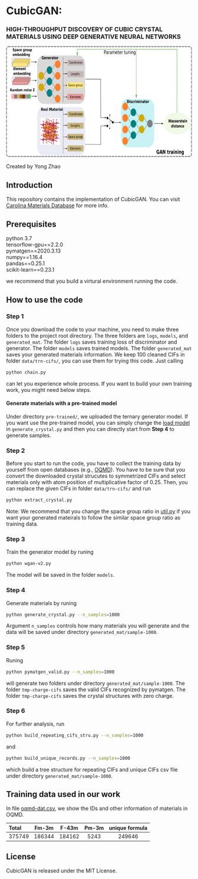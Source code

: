 # CubicGAN:

### HIGH-THROUGHPUT DISCOVERY OF CUBIC CRYSTAL MATERIALS USING DEEP GENERATIVE NEURAL NETWORKS

<img src="schematic-diagrams.png" height="300px">

Created by Yong Zhao

## Introduction

This repository contains the implementation of CubicGAN. You can visit [Carolina Materials Database](http://www.carolinamatdb.org/) for more info.

## Prerequisites
python 3.7  
tensorflow-gpu==2.2.0  
pymatgen==2020.3.13  
numpy==1.16.4  
pandas==0.25.1  
scikit-learn==0.23.1  

we recommend that you build a virtural environment running the code.

## How to use the code

### Step 1
Once you download the code to your machine, you need to make three folders to the project root directory. The three folders are `logs`, `models`, and `generated_mat`. The folder `logs` saves training loss of discriminator and generator. The folder `models` saves trained models. The folder `generated_mat` saves your generated materials information. We keep 100 cleaned CIFs in folder `data/trn-cifs/`, you can use them for trying this code. Just calling 
```bash
python chain.py
```
can let you experience whole process. If you want to build your own training work, you might need below steps.

#### Generate materials with a pre-trained model
Under directory `pre-trained/`, we uploaded the ternary generator model. If you want use the pre-trained model, you can simply change the [load model](https://github.com/MilesZhao/CubicGAN/blob/3c18b2619be9e243f885e652ad5478fe9f1dde44/generate_crystal.py#L137) in `generate_crystal.py` and then you can directly start from **Step 4** to generate samples.

### Step 2
Before you start to run the code, you have to collect the training data by yourself from open databases (e.g., [OQMD](http://oqmd.org/download/)). You have to be sure that you convert the downloaded crystal strucutes to symmetrized CIFs and select materials only with atom position of multiplicative factor of 0.25. Then, you can replace the given CIFs in folder `data/trn-cifs/` and run 
```bash
python extract_crystal.py
``` 

Note: We recommend that you change the space group ratio in [util.py](https://github.com/MilesZhao/CubicGAN/blob/e495401a7fd1b04e47a226ed95b7ef9d329c055c/util.py#L48) if you want your generated mateirals to follow the similar space group ratio as training data.

### Step 3
Train the generator model by runing

```bash
python wgan-v2.py
``` 

The model will be saved in the folder `models`.

### Step 4
Generate materials by runing 
```bash
python generate_crystal.py --n_samples=1000
``` 

Argument `n_samples` controls how many materials you will generate and the data will be saved under directory `generated_mat/sample-1000`.

### Step 5
Runing 
```bash
python pymatgen_valid.py --n_samples=1000
``` 
will generate two folders under directory `generated_mat/sample-1000`. The folder `tmp-charge-cifs` saves the valid CIFs recognized by pymatgen. The folder `tmp-charge-cifs` saves the crystal structures with zero charge. 

### Step 6
For further analysis, run 
```bash
python build_repeating_cifs_stru.py --n_samples=1000
``` 
and 
```bash
python build_unique_records.py --n_samples=1000
```  
which build a tree structure for repeating CIFs and unique CIFs csv file under directory `generated_mat/sample-1000`.

## Training data used in our work

In file [oqmd-dat.csv](https://github.com/MilesZhao/CubicGAN/blob/main/data/oqmd-dat.csv), we show the IDs and other information of materials in OQMD.

|Total|Fm-3m|F-43m|Pm-3m|unique formula|
| :--- | :---: | :---: | :---: | :---: |
|375749|186344|184162|5243|249646|


## License
CubicGAN is released under the MIT License.


